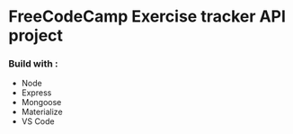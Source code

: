FreeCodeCamp Exercise tracker API project
===========

### Build with :
* Node
* Express
* Mongoose
* Materialize
* VS Code
